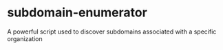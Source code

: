 # subdomain-enumerator
 A powerful script used to discover subdomains associated with a specific organization
